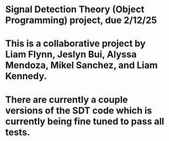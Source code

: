 # Signal Detection Theory (Object Programming) project, due 2/12/25
# This is a collaborative project by Liam Flynn, Jeslyn Bui, Alyssa Mendoza, Mikel Sanchez, and Liam Kennedy.
# There are currently a couple versions of the SDT code which is currently being fine tuned to pass all tests.
# 

